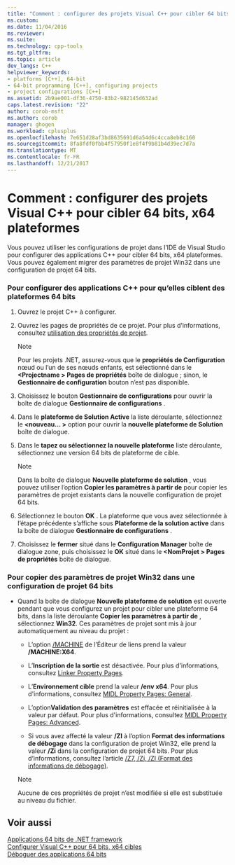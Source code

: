 ```yaml
---
title: "Comment : configurer des projets Visual C++ pour cibler 64 bits, x64 plateformes | Documents Microsoft"
ms.custom: 
ms.date: 11/04/2016
ms.reviewer: 
ms.suite: 
ms.technology: cpp-tools
ms.tgt_pltfrm: 
ms.topic: article
dev_langs: C++
helpviewer_keywords:
- platforms [C++], 64-bit
- 64-bit programming [C++], configuring projects
- project configurations [C++]
ms.assetid: 2b9ae001-df36-4750-83b2-982145d632ad
caps.latest.revision: "22"
author: corob-msft
ms.author: corob
manager: ghogen
ms.workload: cplusplus
ms.openlocfilehash: 7e651d28af3bd8635691d6a54d6c4cca8eb8c160
ms.sourcegitcommit: 8fa8fdf0fbb4f57950f1e8f4f9b81b4d39ec7d7a
ms.translationtype: MT
ms.contentlocale: fr-FR
ms.lasthandoff: 12/21/2017
---
```

# <a name="how-to-configure-visual-c-projects-to-target-64-bit-x64-platforms"></a>Comment : configurer des projets Visual C++ pour cibler 64 bits, x64 plateformes

Vous pouvez utiliser les configurations de projet dans l’IDE de Visual Studio pour configurer des applications C++ pour cibler 64 bits, x64 plateformes. Vous pouvez également migrer des paramètres de projet Win32 dans une configuration de projet 64 bits.  
  
### <a name="to-set-up-c-applications-to-target-64-bit-platforms"></a>Pour configurer des applications C++ pour qu’elles ciblent des plateformes 64 bits  
  
1.  Ouvrez le projet C++ à configurer.  
  
2.  Ouvrez les pages de propriétés de ce projet. Pour plus d’informations, consultez [utilisation des propriétés de projet](../ide/working-with-project-properties.md).  
  
    > [!NOTE]
    >  Pour les projets .NET, assurez-vous que le **propriétés de Configuration** nœud ou l’un de ses nœuds enfants, est sélectionné dans le  **\<Projectname > Pages de propriétés** boîte de dialogue ; sinon, le  **Gestionnaire de configuration** bouton n’est pas disponible.  
  
3.  Choisissez le bouton **Gestionnaire de configurations** pour ouvrir la boîte de dialogue **Gestionnaire de configurations** .  
  
4.  Dans le **plateforme de Solution Active** la liste déroulante, sélectionnez le  **\<nouveau... >** option pour ouvrir la **nouvelle plateforme de Solution** boîte de dialogue.  
  
5.  Dans le **tapez ou sélectionnez la nouvelle plateforme** liste déroulante, sélectionnez une version 64 bits de plateforme de cible.  
  
    > [!NOTE]
    >  Dans la boîte de dialogue **Nouvelle plateforme de solution** , vous pouvez utiliser l’option **Copier les paramètres à partir de** pour copier les paramètres de projet existants dans la nouvelle configuration de projet 64 bits.  
  
6.  Sélectionnez le bouton **OK** . La plateforme que vous avez sélectionnée à l’étape précédente s’affiche sous **Plateforme de la solution active** dans la boîte de dialogue **Gestionnaire de configurations** .  
  
7.  Choisissez le **fermer** situé dans le **Configuration Manager** boîte de dialogue zone, puis choisissez le **OK** situé dans le  **\<NomProjet > Pages de propriétés** boîte de dialogue.  
  
### <a name="to-copy-win32-project-settings-into-a-64-bit-project-configuration"></a>Pour copier des paramètres de projet Win32 dans une configuration de projet 64 bits  
  
-   Quand la boîte de dialogue **Nouvelle plateforme de solution** est ouverte pendant que vous configurez un projet pour cibler une plateforme 64 bits, dans la liste déroulante **Copier les paramètres à partir de** , sélectionnez **Win32**. Ces paramètres de projet sont mis à jour automatiquement au niveau du projet :  
  
    -   L’option [/MACHINE](../build/reference/machine-specify-target-platform.md) de l’Éditeur de liens prend la valeur **/MACHINE:X64**.  
  
    -   L’**Inscription de la sortie** est désactivée. Pour plus d'informations, consultez [Linker Property Pages](../ide/linker-property-pages.md).  
  
    -   L’**Environnement cible** prend la valeur **/env x64**. Pour plus d'informations, consultez [MIDL Property Pages: General](../ide/midl-property-pages-general.md).  
  
    -   L’option**Validation des paramètres** est effacée et réinitialisée à la valeur par défaut. Pour plus d'informations, consultez [MIDL Property Pages: Advanced](../ide/midl-property-pages-advanced.md).  
  
    -   Si vous avez affecté la valeur **/ZI** à l’option **Format des informations de débogage** dans la configuration de projet Win32, elle prend la valeur **/Zi** dans la configuration de projet 64 bits. Pour plus d’informations, consultez l’article [/Z7, /Zi, /ZI (Format des informations de débogage)](../build/reference/z7-zi-zi-debug-information-format.md).  
  
    > [!NOTE]
    >  Aucune de ces propriétés de projet n’est modifiée si elle est substituée au niveau du fichier.  
  
## <a name="see-also"></a>Voir aussi  

[Applications 64 bits de .NET framework](/dotnet/framework/64-bit-apps)   
[Configurer Visual C++ pour 64 bits, x64 cibles](../build/configuring-programs-for-64-bit-visual-cpp.md)   
[Déboguer des applications 64 bits](/visualstudio/debugger/debug-64-bit-applications)